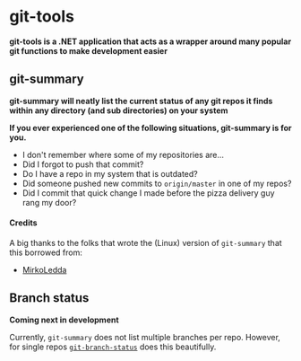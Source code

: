 # git-tools
**git-tools is a .NET application that acts as a wrapper around many popular git functions to make development easier**

## git-summary

**git-summary will neatly list the current status of any git repos it finds within any directory (and sub directories) on your system**

**If you ever experienced one of the following situations, git-summary is for you.**
* I don't remember where some of my repositories are...
* Did I forgot to push that commit?
* Do I have a repo in my system that is outdated?
* Did someone pushed new commits to `origin/master` in one of my repos?
* Did I commit that quick change I made before the pizza delivery guy rang my door?

#### Credits
A big thanks to the folks that wrote the (Linux) version of `git-summary` that this borrowed from:
* [MirkoLedda](https://github.com/MirkoLedda/git-summary)

## Branch status
**Coming next in development**

Currently, `git-summary` does not list multiple branches per repo. However, for single repos [`git-branch-status`](https://github.com/bill-auger/git-branch-status) does this beautifully.
